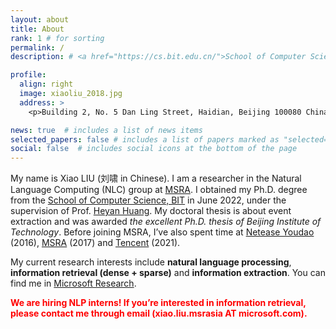 ```yaml
---
layout: about
title: About
rank: 1 # for sorting
permalink: /
description: # <a href="https://cs.bit.edu.cn/">School of Computer Science</a>, Beijing Institute of Technology.

profile:
  align: right
  image: xiaoliu_2018.jpg
  address: >
    <p>Building 2, No. 5 Dan Ling Street, Haidian, Beijing 100080 China<p>

news: true  # includes a list of news items
selected_papers: false # includes a list of papers marked as "selected={true}"
social: false  # includes social icons at the bottom of the page
---
```


My name is Xiao LIU (刘啸 in Chinese).
I am a researcher in the Natural Language Computing (NLC) group at [MSRA](https://www.msra.cn/).
I obtained my Ph.D. degree from the [School of Computer Science, BIT](http://cs.bit.edu.cn/) in June 2022, under the supervision of Prof. [Heyan Huang](http://cs.bit.edu.cn/szdw/jsml/js/hhy/index.htm).
My doctoral thesis is about event extraction and was awarded *the excellent Ph.D. thesis of Beijing Institute of Technology*.
Before joining MSRA, I’ve also spent time at [Netease Youdao](http://www.youdao.com/) (2016), [MSRA](https://www.msra.cn/) (2017) and [Tencent](https://www.tencent.com/) (2021).

My current research interests include **natural language processing**, **information retrieval (dense + sparse)** and **information extraction**.
You can find me in [Microsoft Research](https://www.microsoft.com/en-us/research/people/xiaoliu2/).

<font color="red"><b>We are hiring NLP interns! If you’re interested in information retrieval, please contact me through email (xiao.liu.msrasia AT microsoft.com).</b></font>

<!-- Write your biography here. Tell the world about yourself. Link to your favorite [subreddit](http://reddit.com). You can put a picture in, too. The code is already in, just name your picture `prof_pic.jpg` and put it in the `img/` folder.

Put your address / P.O. box / other info right below your picture. You can also disable any these elements by editing `profile` property of the YAML header of your `_pages/about.md`. Edit `_bibliography/papers.bib` and Jekyll will render your [publications page](/al-folio/publications/) automatically.

Link to your social media connections, too. This theme is set up to use [Font Awesome icons](http://fortawesome.github.io/Font-Awesome/) and [Academicons](https://jpswalsh.github.io/academicons/), like the ones below. Add your Facebook, Twitter, LinkedIn, Google Scholar, or just disable all of them. -->

<br>
